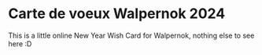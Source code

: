 # Carte de voeux Walpernok 2024

This is a little online New Year Wish Card for Walpernok, nothing else to see here :D
